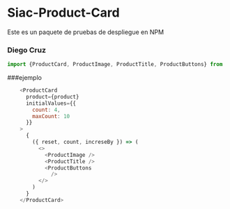 # Siac-Product-Card

Este es un paquete de pruebas de despliegue en NPM

### Diego Cruz 

```javaScript
import {ProductCard, ProductImage, ProductTitle, ProductButtons} from 'siac-product-card'
```

###ejemplo

```javaScript
    <ProductCard
      product={product}
      initialValues={{
        count: 4,
        maxCount: 10
      }}
    >
      {
        ({ reset, count, increseBy }) => (
          <>
            <ProductImage />
            <ProductTitle />
            <ProductButtons
              />
          </>
        )
      }
    </ProductCard>
```
